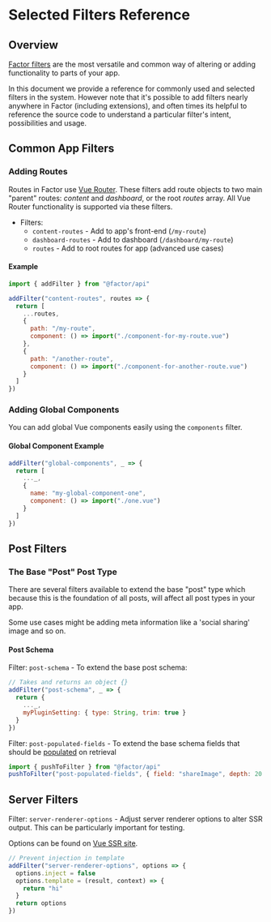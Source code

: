 # Selected Filters Reference

## Overview

[Factor filters](./filters) are the most versatile and common way of altering or adding functionality to parts of your app.

In this document we provide a reference for commonly used and selected filters in the system. However note that it's possible to add filters nearly anywhere in Factor (including extensions), and often times its helpful to reference the source code to understand a particular filter's intent, possibilities and usage.

## Common App Filters

### Adding Routes

Routes in Factor use [Vue Router](https://router.vuejs.org). These filters add route objects to two main "parent" routes: _content_ and _dashboard_, or the root _routes_ array. All Vue Router functionality is supported via these filters.

- Filters:
  - `content-routes` - Add to app's front-end (`/my-route`)
  - `dashboard-routes` - Add to dashboard (`/dashboard/my-route`)
  - `routes` - Add to root routes for app (advanced use cases)

#### Example

```js
import { addFilter } from "@factor/api"

addFilter("content-routes", routes => {
  return [
    ...routes,
    {
      path: "/my-route",
      component: () => import("./component-for-my-route.vue")
    },
    {
      path: "/another-route",
      component: () => import("./component-for-another-route.vue")
    }
  ]
})
```

### Adding Global Components

You can add global Vue components easily using the `components` filter.

#### Global Component Example

```js
addFilter("global-components", _ => {
  return [
    ..._,
    {
      name: "my-global-component-one",
      component: () => import("./one.vue")
    }
  ]
})
```

## Post Filters

### The Base "Post" Post Type

There are several filters available to extend the base "post" type which because this is the foundation of all posts, will affect all post types in your app.

Some use cases might be adding meta information like a 'social sharing' image and so on.

#### Post Schema

Filter: `post-schema` - To extend the base post schema:

```js
// Takes and returns an object {}
addFilter("post-schema", _ => {
  return {
    ..._,
    myPluginSetting: { type: String, trim: true }
  }
})
```

Filter: `post-populated-fields` - To extend the base schema fields that should be [populated](https://mongoosejs.com/docs/populate.html) on retrieval

```js
import { pushToFilter } from "@factor/api"
pushToFilter("post-populated-fields", { field: "shareImage", depth: 20 })
```

## Server Filters

Filter: `server-renderer-options` - Adjust server renderer options to alter SSR output. This can be particularly important for testing.

Options can be found on [Vue SSR site](https://ssr.vuejs.org/api/#renderer-options).

```js
// Prevent injection in template
addFilter("server-renderer-options", options => {
  options.inject = false
  options.template = (result, context) => {
    return "hi"
  }
  return options
})
```
